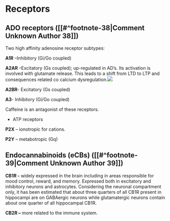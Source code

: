 # Receptors

## ADO receptors ([[#^footnote-38|Comment Unknown Author 38]])

Two high affinity adenosine receptor subtypes:

**A1R** –Inhibitory (Gi/Go coupled)

**A2AR** –Excitatory (Gs coupled); up-regulated in AD’s. Its activation is involved with glutamate release. This leads to a shift from LTD to LTP and consequences related co calcium dysregulation.![](<2 - Source Material/Masters/attachments/Attachment 116.png>)

**A2BR**- Excitatory (Gs coupled)

**A3**- Inhibitory (Gi/Go coupled)

Caffeine is an antagonist of these receptors.

- ATP receptors

**P2X** – ionotropic for cations.

**P2Y** – metabotropic (Gq)

## Endocannabinoids (eCBs) ([[#^footnote-39|Comment Unknown Author 39]])

**CB1R -** widely expressed in the brain including in areas responsible for mood control, reward, and memory. Expressed both in excitatory and inhibitory neurons and astrocytes. Considering the neuronal compartment only, it has been estimated that about three quarters of all CB1R present in hippocampi are on GABAergic neurons while glutamatergic neurons contain about one quarter of all hippocampal CB1R.

**CB2R –** more related to the immune system.